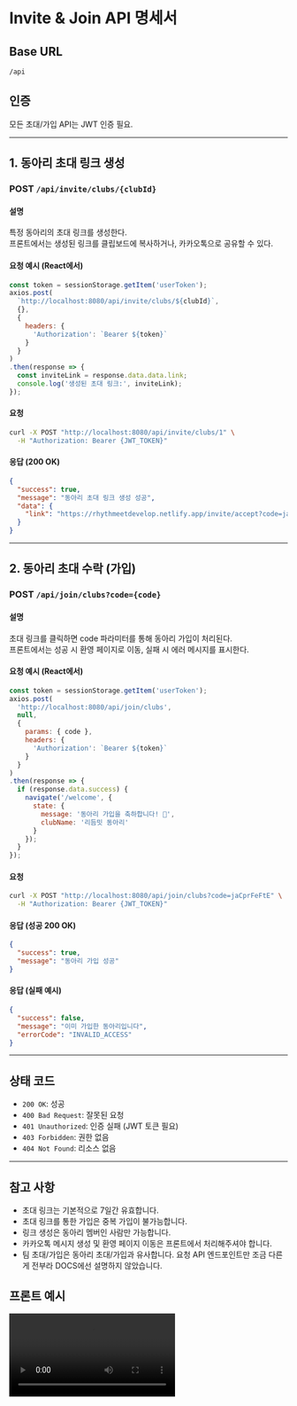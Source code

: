 
# Invite & Join API 명세서

## Base URL
`/api`

## 인증
모든 초대/가입 API는 JWT 인증 필요.

---

## 1. 동아리 초대 링크 생성
### POST `/api/invite/clubs/{clubId}`

#### 설명
특정 동아리의 초대 링크를 생성한다.  
프론트에서는 생성된 링크를 클립보드에 복사하거나, 카카오톡으로 공유할 수 있다.

#### 요청 예시 (React에서)
```js
const token = sessionStorage.getItem('userToken');
axios.post(
  `http://localhost:8080/api/invite/clubs/${clubId}`,
  {},
  {
    headers: {
      'Authorization': `Bearer ${token}`
    }
  }
)
.then(response => {
  const inviteLink = response.data.data.link;
  console.log('생성된 초대 링크:', inviteLink);
});
```

#### 요청
```bash
curl -X POST "http://localhost:8080/api/invite/clubs/1" \
  -H "Authorization: Bearer {JWT_TOKEN}"
```

#### 응답 (200 OK)
```json
{
  "success": true,
  "message": "동아리 초대 링크 생성 성공",
  "data": {
    "link": "https://rhythmeetdevelop.netlify.app/invite/accept?code=jaCprFeFtE"
  }
}
```

---

## 2. 동아리 초대 수락 (가입)
### POST `/api/join/clubs?code={code}`

#### 설명
초대 링크를 클릭하면 code 파라미터를 통해 동아리 가입이 처리된다.  
프론트에서는 성공 시 환영 페이지로 이동, 실패 시 에러 메시지를 표시한다.

#### 요청 예시 (React에서)
```js
const token = sessionStorage.getItem('userToken');
axios.post(
  'http://localhost:8080/api/join/clubs',
  null,
  {
    params: { code },
    headers: {
      'Authorization': `Bearer ${token}`
    }
  }
)
.then(response => {
  if (response.data.success) {
    navigate('/welcome', {
      state: {
        message: '동아리 가입을 축하합니다! 🎉',
        clubName: '리듬밋 동아리'
      }
    });
  }
});
```

#### 요청
```bash
curl -X POST "http://localhost:8080/api/join/clubs?code=jaCprFeFtE" \
  -H "Authorization: Bearer {JWT_TOKEN}"
```

#### 응답 (성공 200 OK)
```json
{
  "success": true,
  "message": "동아리 가입 성공"
}
```

#### 응답 (실패 예시)
```json
{
  "success": false,
  "message": "이미 가입한 동아리입니다",
  "errorCode": "INVALID_ACCESS"
}
```

---

## 상태 코드
- `200 OK`: 성공
- `400 Bad Request`: 잘못된 요청
- `401 Unauthorized`: 인증 실패 (JWT 토큰 필요)
- `403 Forbidden`: 권한 없음
- `404 Not Found`: 리소스 없음

---

## 참고 사항
- 초대 링크는 기본적으로 7일간 유효합니다.
- 초대 링크를 통한 가입은 중복 가입이 불가능합니다.
- 링크 생성은 동아리 멤버인 사람만 가능합니다.
- 카카오톡 메시지 생성 및 환영 페이지 이동은 프론트에서 처리해주셔야 합니다.
- 팀 초대/가입은 동아리 초대/가입과 유사합니다. 요청 API 엔드포인트만 조금 다른게 전부라 DOCS에선 설명하지 않았습니다.

## 프론트 예시
<video controls src="invite-join_example.mp4" title="Title"></video>